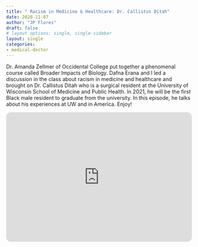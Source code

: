 ```yaml
---
title: " Racism in Medicine & Healthcare: Dr. Callistus Ditah"
date: 2020-11-07
author: "JP Flores"
draft: false
# layout options: single, single-sidebar
layout: single
categories:
- medical-doctor
---
```


Dr. Amanda Zellmer of Occidental College put together a phenomenal course called Broader Impacts of Biology. Dafna Erana and I led a discussion in the class about racism in medicine and healthcare and brought on Dr. Callistus Ditah who is a surgical resident at the University of Wisconsin School of Medicine and Public Health. In 2021, he will be the first Black male resident to graduate from the university. In this episode, he talks about his experiences at UW and in America. Enjoy!

<iframe style="border-radius:12px" src="https://open.spotify.com/embed/episode/4P9lIlgrOTkUsOEMhTMVvQ?utm_source=generator&theme=0" width="100%" height="352" frameBorder="0" allowfullscreen="" allow="autoplay; clipboard-write; encrypted-media; fullscreen; picture-in-picture" loading="lazy"></iframe>